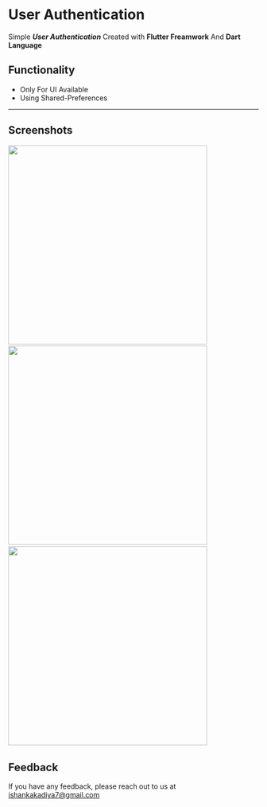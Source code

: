 # User Authentication

Simple ***User Authentication*** Created with **Flutter Freamwork** And **Dart Language**


## Functionality

- Only For UI Available
- Using Shared-Preferences

--- 

## Screenshots 

<img src="https://user-images.githubusercontent.com/113764228/195501712-57807c92-0b28-429f-bdfa-1b082b19b0ba.jpg" width="400"> &nbsp; 
<img src="https://user-images.githubusercontent.com/113764228/195501720-aa087d5d-1510-4801-a441-88f2bf2f9443.jpg" width="400"> &nbsp; 
<img src="https://user-images.githubusercontent.com/113764228/195501704-8260b6e5-e63e-4248-89f9-407785b2c57b.jpg" width="400"> &nbsp; 

## Feedback

If you have any feedback, please reach out to us at ishankakadiya7@gmail.com
